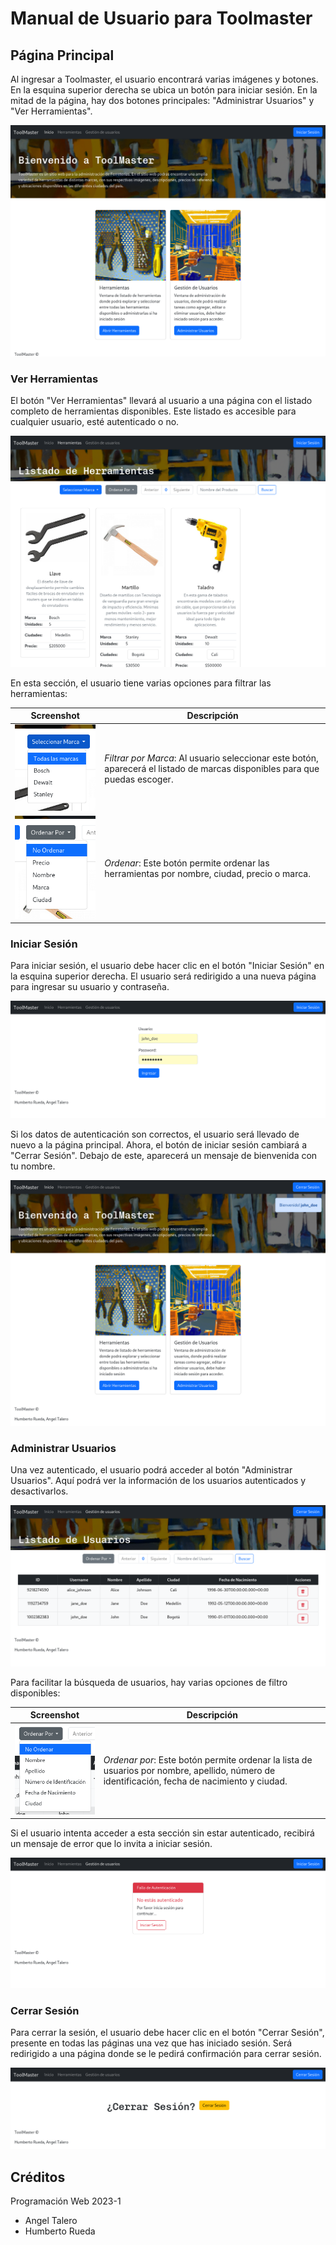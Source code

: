 # Manual de Usuario para Toolmaster

## Página Principal
Al ingresar a Toolmaster, el usuario encontrará varias imágenes y botones. En la esquina superior derecha se ubica un botón para iniciar sesión. En la mitad de la página, hay dos botones principales: "Administrar Usuarios" y "Ver Herramientas".

![Main Menú](./screenshots/main.png)

### Ver Herramientas
El botón "Ver Herramientas"  llevará al usuario a una página con el listado completo de herramientas disponibles. Este listado es accesible para cualquier usuario, esté autenticado o no. 

![Tools Screen](./screenshots/tools.png)

En esta sección, el usuario tiene varias opciones para filtrar las herramientas:

| Screenshot                                          | Descripción                                                                                                         |
| --------------------------------------------------- | ------------------------------------------------------------------------------------------------------------------- |
| ![Brand Filter](./screenshots/filterBrand.png) | *Filtrar por Marca*: Al usuario seleccionar este botón, aparecerá el listado de marcas disponibles para que puedas escoger. |
| ![Sort Button](./screenshots/sortByTool.png)   | *Ordenar*: Este botón permite ordenar las herramientas por nombre, ciudad, precio o marca.                       |

### Iniciar Sesión
Para iniciar sesión, el usuario debe hacer clic en el botón "Iniciar Sesión" en la esquina superior derecha. El usuario será redirigido a una nueva página para ingresar su usuario y contraseña.

![Login](./screenshots/login.png)

Si los datos de autenticación son correctos, el usuario será llevado de nuevo a la página principal. Ahora, el botón de iniciar sesión cambiará a "Cerrar Sesión". Debajo de este, aparecerá un mensaje de bienvenida con tu nombre.

![Main screen with Login](./screenshots/mainLogged.png)

### Administrar Usuarios
Una vez autenticado, el usuario podrá acceder al botón "Administrar Usuarios". Aquí podrá ver la información de los usuarios autenticados y desactivarlos.

![Users manager](./screenshots/users.png)

Para facilitar la búsqueda de usuarios, hay varias opciones de filtro disponibles:

| Screenshot                                    | Descripción                                                                                                                                     |
| --------------------------------------------- | ----------------------------------------------------------------------------------------------------------------------------------------------- |
| ![OrderBy](./screenshots/sortByUser.png) | *Ordenar por*: Este botón permite ordenar la lista de usuarios por nombre, apellido, número de identificación, fecha de nacimiento y ciudad. |

Si el usuario intenta acceder a esta sección sin estar autenticado, recibirá un mensaje de error que lo invita a iniciar sesión.

![Not authenticated](./screenshots/notAuthenticated.png)

### Cerrar Sesión
Para cerrar la sesión, el usuario debe hacer clic en el botón "Cerrar Sesión", presente en todas las páginas una vez que has iniciado sesión. Será redirigido a una página donde se le pedirá confirmación para cerrar sesión.

![Logout](./screenshots/logout.png)

## Créditos
Programación Web 2023-1
* Angel Talero
* Humberto Rueda
